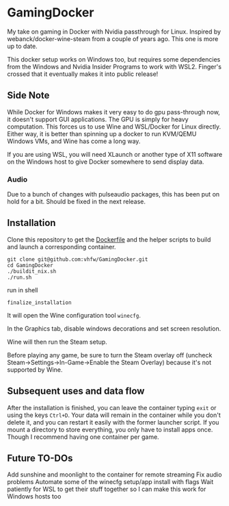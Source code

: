 # GamingDocker

My take on gaming in Docker with Nvidia passthrough for Linux. Inspired by webanck/docker-wine-steam from a couple of years ago. This one is more up to date.

This docker setup works on Windows too, but requires some dependencies from the Windows and Nvidia Insider Programs to work with WSL2. Finger's crossed that it eventually makes it into public release!

## Side Note
While Docker for Windows makes it very easy to do gpu pass-through now, it doesn't support GUI applications. The GPU is simply for heavy computation. This forces us to use Wine and WSL/Docker for Linux directly. Either way, it is better than spinning up a docker to run KVM/QEMU Windows VMs, and Wine has come a long way.

If you are using WSL, you will need XLaunch or another type of X11 software on the Windows host to give Docker somewhere to send display data.

### Audio
Due to a bunch of changes with pulseaudio packages, this has been put on hold for a bit. Should be fixed in the next release.

## Installation
Clone this repository to get the [Dockerfile](./Dockerfile) and the helper scripts to build and launch a corresponding container.
```
git clone git@github.com:vhfw/GamingDocker.git
cd GamingDocker
./buildit_nix.sh
./run.sh
```

run in shell
```
finalize_installation
```

It will open the Wine configuration tool `winecfg`.

In the Graphics tab, disable windows decorations and set screen resolution.

Wine will then run the Steam setup.

Before playing any game, be sure to turn the Steam overlay off (uncheck Steam->Settings->In-Game->Enable the Steam Overlay) because it's not supported by Wine.

## Subsequent uses and data flow
After the installation is finished, you can leave the container typing `exit` or using the keys `Ctrl+D`.
Your data will remain in the container while you don't delete it, and you can restart it easily with the former launcher script. If you mount a directory to store everything, you only have to install apps once. Though I recommend having one container per game. 

## Future TO-DOs
Add sunshine and moonlight to the container for remote streaming
Fix audio problems
Automate some of the winecfg setup/app install with flags
Wait patiently for WSL to get their stuff together so I can make this work for Windows hosts too
